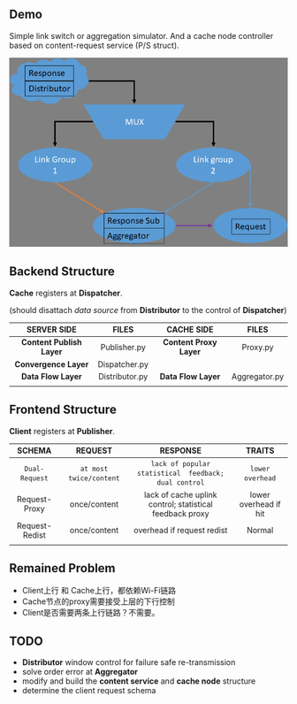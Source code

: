 ## Demo

Simple link switch or aggregation simulator. And a cache node controller based on content-request service (P/S struct).

![structure](./structure.png)

## Backend Structure

**Cache** registers at **Dispatcher**.

(should disattach *data source* from **Distributor** to the control of **Dispatcher**)

|        SERVER SIDE        |     FILES      |       CACHE SIDE        |     FILES     |
| :-----------------------: | :------------: | :---------------------: | :-----------: |
| **Content Publish Layer** |  Publisher.py  | **Content Proxy Layer** |   Proxy.py    |
|   **Convergence Layer**   | Dispatcher.py  |                         |               |
|    **Data Flow Layer**    | Distributor.py |   **Data Flow Layer**   | Aggregator.py |
|                           |                |                         |               |

## Frontend Structure

**Client** registers at **Publisher**.

|     SCHEMA     |         REQUEST         |                 RESPONSE                 |        TRAITS         |
| :------------: | :---------------------: | :--------------------------------------: | :-------------------: |
| `Dual-Request` | `at most twice/content` | `lack of popular statistical  feedback; dual control` |   `lower overhead`    |
| Request-Proxy  |      once/content       | lack of cache uplink control; statistical feedback proxy | lower overhead if hit |
| Request-Redist |      once/content       |        overhead if request redist        |        Normal         |
|                |                         |                                          |                       |

## Remained Problem

* Client上行 和 Cache上行，都依赖Wi-Fi链路
* Cache节点的proxy需要接受上层的下行控制
* Client是否需要两条上行链路？不需要。

## TODO

* **Distributor** window control for failure safe re-transmission
* solve order error at **Aggregator**
* modify and build the **content service** and **cache node** structure
* determine the client request schema